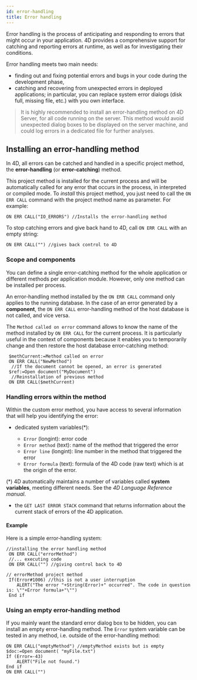 ```yaml
---
id: error-handling
title: Error handling
---
```


Error handling is the process of anticipating and responding to errors that might occur in your application. 4D provides a comprehensive support for catching and reporting errors at runtime, as well as for investigating their conditions. 

Error handling meets two main needs:

- finding out and fixing potential errors and bugs in your code during the development phase,
- catching and recovering from unexpected errors in deployed applications; in particular, you can replace system error dialogs (disk full, missing file, etc.) with you own interface. 

>It is highly recommended to install an error-handling method on 4D Server, for all code running on the server. This method would avoid unexpected dialog boxes to be displayed on the server machine, and could log errors in a dedicated file for further analyses. 

## Installing an error-handling method

In 4D, all errors can be catched and handled in a specific project method, the **error-handling** (or **error-catching**) method.

This project method is installed for the current process and will be automatically called for any error that occurs in the process, in interpreted or compiled mode. To *install* this project method, you just need to call the `ON ERR CALL` command with the project method name as parameter. For example:

```4d
ON ERR CALL("IO_ERRORS") //Installs the error-handling method
```

To stop catching errors and give back hand to 4D, call `ON ERR CALL` with an empty string:
```4d
ON ERR CALL("") //gives back control to 4D
```

### Scope and components

You can define a single error-catching method for the whole application or different methods per application module. However, only one method can be installed per process.

An error-handling method installed by the `ON ERR CALL` command only applies to the running database. In the case of an error generated by a **component**, the `ON ERR CALL` error-handling method of the host database is not called, and vice versa. 

The  `Method called on error` command allows to know the name of the method installed by `ON ERR CALL` for the current process. It is particularly useful in the context of components because it enables you to temporarily change and then restore the host database error-catching method:

```4d
 $methCurrent:=Method called on error
 ON ERR CALL("NewMethod")
  //If the document cannot be opened, an error is generated
 $ref:=Open document("MyDocument")
  //Reinstallation of previous method
 ON ERR CALL($methCurrent)

```

### Handling errors within the method

Within the custom error method, you have access to several information that will help you identifying the error:

- dedicated system variables(*):

  - `Error` (longint): error code
  - `Error method` (text): name of the method that triggered the error
  - `Error line` (longint): line number in the method that triggered the error
  - `Error formula` (text): formula of the 4D code (raw text) which is at the origin of the error. 
  
(*) 4D automatically maintains a number of variables called **system variables**, meeting different needs. See the *4D Language Reference manual*.

- the `GET LAST ERROR STACK` command that returns information about the current stack of errors of the 4D application. 


#### Example

Here is a simple error-handling system:

```4d
//installing the error handling method
 ON ERR CALL("errorMethod")
 //... executing code
 ON ERR CALL("") //giving control back to 4D
```

```4d
// errorMethod project method
 If(Error#1006) //this is not a user interruption
    ALERT("The error "+String(Error)+" occurred". The code in question is: \""+Error formula+"\"")
 End if
```

### Using an empty error-handling method

If you mainly want the standard error dialog box to be hidden, you can install an empty error-handling method. The `Error` system variable can be tested in any method, i.e. outside of the error-handling method:

```4d
ON ERR CALL("emptyMethod") //emptyMethod exists but is empty
$doc:=Open document( "myFile.txt")
If (Error=-43)
	ALERT("File not found.")
End if
ON ERR CALL("")
```


